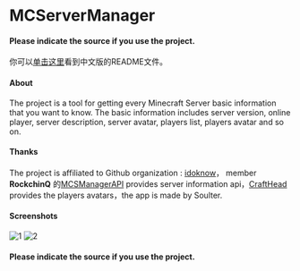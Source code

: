 # MCServerManager 


#### Please indicate the source if you use the project.


你可以[单击这里](https://gitee.com/soulter/MCServerManager/blob/master/README.md)看到中文版的README文件。

#### About

The project is a tool for getting every Minecraft Server basic information that you want to know.
The basic information includes server version, online player, server description, server avatar, players list, players avatar and so on.

#### Thanks
The project is affiliated to Github organization : [idoknow](https://github.com/idoknow/)， member **RockchinQ** 的[MCSManagerAPI](https://github.com/idoknow/MCSManagerAPI) provides server information api，[CraftHead](https://crafthead.net/) provides the players avatars，the app is made by Soulter.

#### Screenshots
![1](https://images.gitee.com/uploads/images/2021/0630/194437_11f61089_5250784.jpeg "Screenshot_2021-06-30-19-41-34-121_com.soulter.mc.jpg")
![2](https://images.gitee.com/uploads/images/2021/0630/194524_b2658e5f_5250784.jpeg "Screenshot_2021-06-30-19-41-36-121_com.soulter.mc.jpg")


#### Please indicate the source if you use the project.
